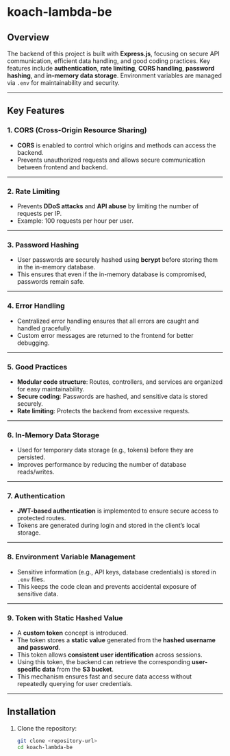 # koach-lambda-be

## Overview
The backend of this project is built with **Express.js**, focusing on secure API communication, efficient data handling, and good coding practices. Key features include **authentication**, **rate limiting**, **CORS handling**, **password hashing**, and **in-memory data storage**. Environment variables are managed via `.env` for maintainability and security.

---

## Key Features

### 1. CORS (Cross-Origin Resource Sharing)
- **CORS** is enabled to control which origins and methods can access the backend.
- Prevents unauthorized requests and allows secure communication between frontend and backend.

---

### 2. Rate Limiting
- Prevents **DDoS attacks** and **API abuse** by limiting the number of requests per IP.
- Example: 100 requests per hour per user.

---

### 3. Password Hashing
- User passwords are securely hashed using **bcrypt** before storing them in the in-memory database.
- This ensures that even if the in-memory database is compromised, passwords remain safe.

---

### 4. Error Handling
- Centralized error handling ensures that all errors are caught and handled gracefully.
- Custom error messages are returned to the frontend for better debugging.

---

### 5. Good Practices
- **Modular code structure**: Routes, controllers, and services are organized for easy maintainability.
- **Secure coding**: Passwords are hashed, and sensitive data is stored securely.
- **Rate limiting**: Protects the backend from excessive requests.

---

### 6. In-Memory Data Storage
- Used for temporary data storage (e.g., tokens) before they are persisted.
- Improves performance by reducing the number of database reads/writes.

---

### 7. Authentication
- **JWT-based authentication** is implemented to ensure secure access to protected routes.
- Tokens are generated during login and stored in the client’s local storage.

---

### 8. Environment Variable Management
- Sensitive information (e.g., API keys, database credentials) is stored in `.env` files.
- This keeps the code clean and prevents accidental exposure of sensitive data.

---

### 9. Token with Static Hashed Value
- A **custom token** concept is introduced. 
- The token stores a **static value** generated from the **hashed username and password**.
- This token allows **consistent user identification** across sessions.
- Using this token, the backend can retrieve the corresponding **user-specific data** from the **S3 bucket**.
- This mechanism ensures fast and secure data access without repeatedly querying for user credentials.

---

## Installation

1. Clone the repository:
   ```bash
   git clone <repository-url>
   cd koach-lambda-be
